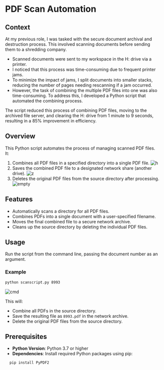 # PDF Scan Automation
## Context
At my previous role, I was tasked with the secure document archival and destruction process. This involved scanning documents before sending them to a shredding company.
- Scanned documents were sent to my workspace in the H: drive via a printer.
- I noticed that this process was time-consuming due to frequent printer jams.
- To minimize the impact of jams, I split documents into smaller stacks, reducing the number of pages needing rescanning if a jam occurred.
- However, the task of combining the multiple PDF files into one was also time-consuming. To address this, I developed a Python script that automated the combining process.

The script reduced this process of combining PDF files, moving to the archived file server, and clearing the H: drive from 1 minute to 9 seconds, resulting in a 85% improvement in efficiency.

## Overview
This Python script automates the process of managing scanned PDF files. It:
1. Combines all PDF files in a specified directory into a single PDF file.
![h](https://github.com/user-attachments/assets/19392678-073c-4aef-8a82-4cf10a50e285)
2. Saves the combined PDF file to a designated network share (another drive).
![z](https://github.com/user-attachments/assets/73cc9145-1c4b-4d07-bf04-5b5db93bd799)
3. Deletes the original PDF files from the source directory after processing.
![empty](https://github.com/user-attachments/assets/e0138b91-365e-4d7d-ad63-fe5e7b7aebe3)

## Features
- Automatically scans a directory for all PDF files.
- Combines PDFs into a single document with a user-specified filename.
- Moves the final combined file to a secure network archive.
- Cleans up the source directory by deleting the individual PDF files.

## Usage
Run the script from the command line, passing the document number as an argument. 
### Example
```bash
python scanscript.py 8993
```
![cmd](https://github.com/user-attachments/assets/3f0cf9b1-a2b5-4791-b46d-aebe675ccd1a)




This will:
- Combine all PDFs in the source directory.
- Save the resulting file as `8993.pdf` in the network archive.
- Delete the original PDF files from the source directory.

## Prerequisites
- **Python Version**: Python 3.7 or higher
- **Dependencies**: Install required Python packages using pip:
```bash
  pip install PyPDF2
```
